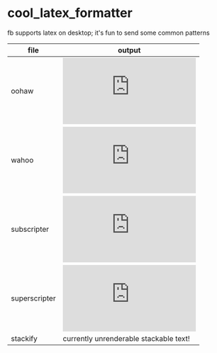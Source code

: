 # cool_latex_formatter
fb supports latex on desktop; it's fun to send some common patterns

file | output
--- | ---
oohaw | ![equation](http://latex.codecogs.com/gif.latex?c_%7Bo_%7Bn_%7Bt_%7Bi_%7Bn_%7Bu_%7Bo_%7Bu_%7Bs_%7B%20_%7Bs_%7Bu_%7Bb_%7Bs_%7Bc_%7Br_%7Bi_%7Bp_%7Bt_%7Bs%7D%7D%7D%7D%7D%7D%7D%7D%7D%7D%7D%7D%7D%7D%7D%7D%7D%7D%7D%7D)
wahoo | ![equation](http://latex.codecogs.com/gif.latex?%24%24c%5E%7Bo%5E%7Bn%5E%7Bt%5E%7Bi%5E%7Bn%5E%7Bu%5E%7Bo%5E%7Bu%5E%7Bs%5E%7B%20%5E%7Bs%5E%7Bu%5E%7Bp%5E%7Be%5E%7Br%5E%7Bs%5E%7Bc%5E%7Br%5E%7Bi%5E%7Bp%5E%7Bt%5E%7Bs%7D%7D%7D%7D%7D%7D%7D%7D%7D%7D%7D%7D%7D%7D%7D%7D%7D%7D%7D%7D%7D%7D%24%24)
subscripter | ![equation](http://latex.codecogs.com/gif.latex?%24%24n_%7B%28i%29%7Dc_%7B%28e%29%7D%5Ctext%7B%20%7Ds_%7B%28u%29%7Db_%7B%28s%29%7Dc_%7B%28r%29%7Di_%7B%28p%29%7Dt_%7B%28s%29%7D%5Ctext%7B%20%7D%24%24)
superscripter | ![equation](http://latex.codecogs.com/gif.latex?%24%24n%5E%7B%28i%29%7Dc%5E%7B%28e%29%7D%5Ctext%7B%20%7Ds%5E%7B%28u%29%7Dp%5E%7B%28e%29%7Dr%5E%7B%28s%29%7Dc%5E%7B%28r%29%7Di%5E%7B%28p%29%7Dt%5E%7B%28s%29%7D%5Ctext%7B%20%7D%24%24)
stackify | currently unrenderable stackable text!
